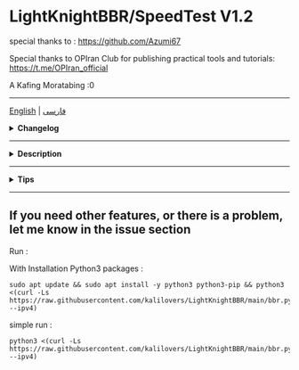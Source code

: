 # LightKnightBBR/SpeedTest V1.2
special thanks to : 
https://github.com/Azumi67

Special thanks to OPIran Club for publishing practical tools and tutorials:
https://t.me/OPIran_official

A Kafing Moratabing :0

----------------------------------------------------------------
[English](/README.md)   |   [فارسی](/README.per.md)

<div align="left">
  <details>
    <summary><strong>Changelog</strong></summary>
    
**V 1.1 :**
- Optimized
- Checking the compatibility of the operating system and the kernel
- Making changes for modern distributions and alternative methods for older systems in Python
- Check and install required packages
- ECN (Explicit Congestion Notification) activation
- The queuing algorithm (fq or fq_codel) for the network interface and qdisk in the operating system and network cards that do not support or are not completely set due to reasons such as the old network card, etc. will be set by automatic checking by the script = **More optimization**
Also, the feedback messages have been improved so that users are better informed about the status of the execution of the steps.

**V 1.2:**
- Cake algorithm was added as an advanced Qos algorithm in combination with BBR:

**Cake will be used as a professional Qos algorithm in the queuing layer (Qdisc) and it will manage traffic queuing in the best possible way and minimize jitter and delay.
And BBR will be used in the congestion control layer as Tcp Congestion Control and provides the most optimal data transmission speed without causing congestion in TCP traffic.**
- In both installation modes, the original file is backed up.
- Improvements in the option to restore settings.
- Improvements in ecn applications
- Improvements in applying the algorithm
- Qos-qdisk algorithm will be applied on different interfaces, such as when the IP6 interface is separate.
- Improvements in installing packages
- Improvements in running speed test and...

  </details>
</div>

------------------------------------------------------------------------------------------

<div align="left">
  <details>
    <summary><strong>Description</strong></summary>


**A project to config BBR and run SpeedTest**

- **BBR :**
- Full config BBR settings
- Backup and restore applied settings of BBR
- Currently, 2 types of BBR without manipulation have been added.
- Other methods will be added soon (with the ability to change the shape of the traffic)

- **speedtest :**

- 2 Method For Bench.sh speedtest

- Speedtest Between 2 server With Iperf3

- Speedtest By ookla With the possibility of specifying a server

![image](https://github.com/kalilovers/LightKnightBBR/assets/30160766/d14d4917-82d3-4006-9cad-082b6aeaa40b)
  </details>
</div>

------------------------------------------------------------------------------------------

<div align="left">
  <details>
    <summary><strong>Tips</strong></summary>
    
- **My suggestion: use **fq_codel** and at least Ubuntu version 20.04 and above and Debian 10 and above (because bbrv2 is used) especially for vpn, games, calls, etc.**
- Supported operating systems » Ubuntu version 18 and above - Debian 10 and above
-  run in root user or with **sudo** 
- A **reboot** is required to apply changes to the interface
  </details>
</div>


------------------------------------------------------------------------------------------
If you need other features, or there is a problem, let me know in the issue section
------------

Run :

With Installation Python3 packages :
```
sudo apt update && sudo apt install -y python3 python3-pip && python3 <(curl -Ls https://raw.githubusercontent.com/kalilovers/LightKnightBBR/main/bbr.py --ipv4)
```
simple run :
```
python3 <(curl -Ls https://raw.githubusercontent.com/kalilovers/LightKnightBBR/main/bbr.py --ipv4)
```
